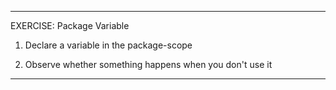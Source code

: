  ---------------------------------------------------------
 EXERCISE: Package Variable

  1. Declare a variable in the package-scope

  2. Observe whether something happens when you don't
     use it
 ---------------------------------------------------------